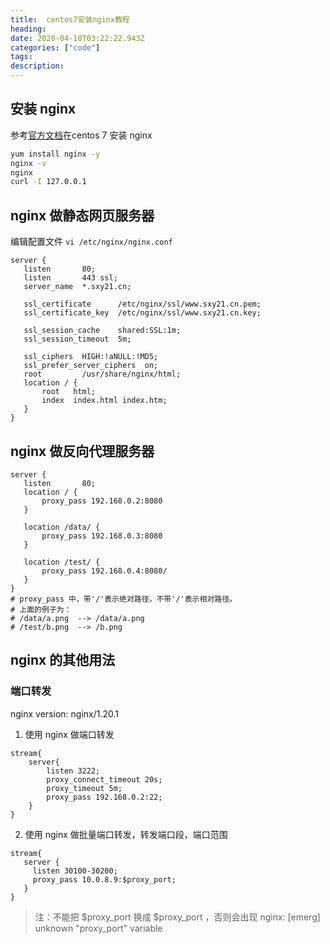 ```yaml
---
title:  centos7安装nginx教程
heading:
date: 2020-04-10T03:22:22.943Z
categories: ["code"]
tags: 
description: 
---
```

## 安装 nginx

参考[官方文档](https://docs.nginx.com/nginx/admin-guide/installing-nginx/installing-nginx-open-source/)在centos 7 安装 nginx
```bash
yum install nginx -y
nginx -v
nginx
curl -I 127.0.0.1
```


## nginx 做静态网页服务器
编辑配置文件 `vi /etc/nginx/nginx.conf`
```nginx
server {
   listen       80;
   listen       443 ssl;
   server_name  *.sxy21.cn;

   ssl_certificate      /etc/nginx/ssl/www.sxy21.cn.pem;
   ssl_certificate_key  /etc/nginx/ssl/www.sxy21.cn.key;

   ssl_session_cache    shared:SSL:1m;
   ssl_session_timeout  5m;

   ssl_ciphers  HIGH:!aNULL:!MD5;
   ssl_prefer_server_ciphers  on;
   root         /usr/share/nginx/html;
   location / {
       root   html;
       index  index.html index.htm;
   }
}
```

## nginx 做反向代理服务器
```nginx
server {
   listen       80;
   location / {
       proxy_pass 192.168.0.2:8080
   }
   
   location /data/ {
       proxy_pass 192.168.0.3:8080
   }
   
   location /test/ {
       proxy_pass 192.168.0.4:8080/
   }
}
# proxy_pass 中，带'/'表示绝对路径，不带'/'表示相对路径。
# 上面的例子为：
# /data/a.png  --> /data/a.png
# /test/b.png  --> /b.png
```


## nginx 的其他用法
### 端口转发

nginx version: nginx/1.20.1

1. 使用 nginx 做端口转发
```nginx
stream{
    server{
        listen 3222;
        proxy_connect_timeout 20s;
        proxy_timeout 5m;
        proxy_pass 192.168.0.2:22;
    }
}
```

2. 使用 nginx 做批量端口转发，转发端口段，端口范围
```nginx
stream{
   server {
     listen 30100-30200;
     proxy_pass 10.0.8.9:$proxy_port;
   }
}
```

> 注：不能把 $proxy_port 换成 $proxy_port ，否则会出现 nginx: [emerg] unknown "proxy_port" variable

